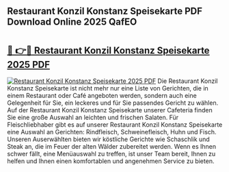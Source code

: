 ## Restaurant Konzil Konstanz Speisekarte PDF Download Online 2025 QafEO

# <h2><a href="http://gc97eoo.nevu.top/?p=Restaurant+Konzil+Konstanz+Speisekarte">🔗 👉🔴 Restaurant Konzil Konstanz Speisekarte 2025 PDF</a></h2>

[![Restaurant Konzil Konstanz Speisekarte 2025 PDF](https://i.imgur.com/dBaPXMq.png)](http://gc97eoo.nevu.top/?p=Restaurant+Konzil+Konstanz+Speisekarte)
Die Restaurant Konzil Konstanz Speisekarte ist nicht mehr nur eine Liste von Gerichten, die in einem Restaurant oder Café angeboten werden, sondern auch eine Gelegenheit für Sie, ein leckeres und für Sie passendes Gericht zu wählen. Auf der Restaurant Konzil Konstanz Speisekarte unserer Cafeteria finden Sie eine große Auswahl an leichten und frischen Salaten. Für Fleischliebhaber gibt es auf unserer Restaurant Konzil Konstanz Speisekarte eine Auswahl an Gerichten: Rindfleisch, Schweinefleisch, Huhn und Fisch. Unseren Auserwählten bieten wir köstliche Gerichte wie Schaschlik und Steak an, die im Feuer der alten Wälder zubereitet werden. Wenn es Ihnen schwer fällt, eine Menüauswahl zu treffen, ist unser Team bereit, Ihnen zu helfen und Ihnen einen komfortablen und angenehmen Service zu bieten.
